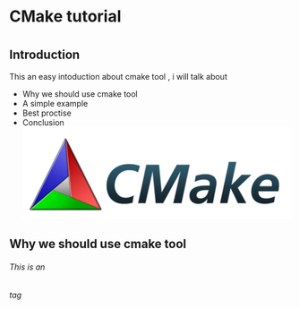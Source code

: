 # <h1> CMake tutorial
# <h2> Introduction

This an easy intoduction about cmake tool , i will talk about 
* Why we should use cmake tool 
* A simple example 
* Best proctise 
* Conclusion 
![GitHub Logo](/images/CMake-Logo-and-Text.png)



## <h2> Why we should use cmake tool 
###### This is an <h6> tag
